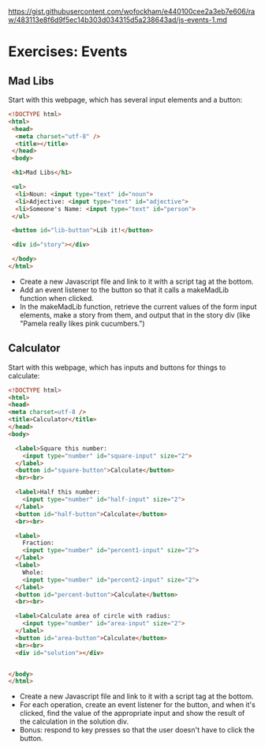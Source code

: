 https://gist.githubusercontent.com/wofockham/e440100cee2a3eb7e606/raw/483113e8f6d9f5ec14b303d034315d5a238643ad/js-events-1.md


# Exercises: Events

## Mad Libs

Start with this webpage, which has several input elements and a button:
```html
<!DOCTYPE html>
<html>
 <head>
  <meta charset="utf-8" />
  <title></title>
 </head>
 <body>

 <h1>Mad Libs</h1>

 <ul>
  <li>Noun: <input type="text" id="noun">
  <li>Adjective: <input type="text" id="adjective">
  <li>Someone's Name: <input type="text" id="person">
 </ul>

 <button id="lib-button">Lib it!</button>

 <div id="story"></div>

 </body>
</html>
```

- Create a new Javascript file and link to it with a script tag at the bottom.
- Add an event listener to the button so that it calls a makeMadLib function when clicked.
- In the makeMadLib function, retrieve the current values of the form input elements, make a story from them, and output that in the story div (like "Pamela really likes pink cucumbers.")

## Calculator

Start with this webpage, which has inputs and buttons for things to calculate:
```html
<!DOCTYPE html>
<html>
<head>
<meta charset=utf-8 />
<title>Calculator</title>
</head>
<body>

  <label>Square this number:
    <input type="number" id="square-input" size="2">
  </label>
  <button id="square-button">Calculate</button>
  <br><br>

  <label>Half this number:
    <input type="number" id="half-input" size="2">
  </label>
  <button id="half-button">Calculate</button>
  <br><br>

  <label>
    Fraction:
    <input type="number" id="percent1-input" size="2">
  </label>
  <label>
    Whole:
    <input type="number" id="percent2-input" size="2">
  </label>
  <button id="percent-button">Calculate</button>
  <br><br>

  <label>Calculate area of circle with radius:
    <input type="number" id="area-input" size="2">
  </label>
  <button id="area-button">Calculate</button>
  <br><br>
  <div id="solution"></div>


</body>
</html>
```
- Create a new Javascript file and link to it with a script tag at the bottom.
- For each operation, create an event listener for the button, and when it's clicked, find the value of the appropriate input and show the result of the calculation in the solution div.
- Bonus: respond to key presses so that the user doesn't have to click the button.
